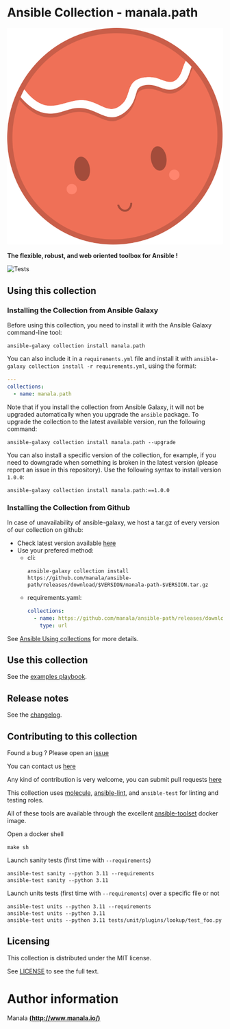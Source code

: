 # Ansible Collection - manala.path

[![homepage][image]][url]

[image]: https://raw.githubusercontent.com/manala/resources/main/logo.svg
[url]: https://www.manala.io/ "manala.io"

**The flexible, robust, and web oriented toolbox for Ansible !**

![Tests](https://img.shields.io/github/checks-status/manala/ansible-path/main)

## Using this collection

### Installing the Collection from Ansible Galaxy

Before using this collection, you need to install it with the Ansible Galaxy command-line tool:
```shell
ansible-galaxy collection install manala.path
```

You can also include it in a `requirements.yml` file and install it with `ansible-galaxy collection install -r requirements.yml`, using the format:
```yaml
---
collections:
  - name: manala.path
```

Note that if you install the collection from Ansible Galaxy, it will not be upgraded automatically when you upgrade the `ansible` package. To upgrade the collection to the latest available version, run the following command:
```shell
ansible-galaxy collection install manala.path --upgrade
```

You can also install a specific version of the collection, for example, if you need to downgrade when something is broken in the latest version (please report an issue in this repository). Use the following syntax to install version `1.0.0`:

```shell
ansible-galaxy collection install manala.path:==1.0.0
```

### Installing the Collection from Github

In case of unavailability of ansible-galaxy, we host a tar.gz of every version of our collection on github:
  - Check latest version available [here](https://github.com/manala/ansible-path/releases)
  - Use your prefered method:
    - cli:
      ```shell
      ansible-galaxy collection install https://github.com/manala/ansible-path/releases/download/$VERSION/manala-path-$VERSION.tar.gz
      ```
    - requirements.yaml:
      ```yaml
      collections:
        - name: https://github.com/manala/ansible-path/releases/download/$VERSION/manala-roles-$VERSION.tar.gz
          type: url
      ```

See [Ansible Using collections](https://docs.ansible.com/ansible/devel/user_guide/collections_using.html) for more details.

## Use this collection

See the [examples playbook](./examples/examples.yaml).

## Release notes

See the [changelog](https://github.com/manala/ansible-path/blob/main/CHANGELOG.md).

## Contributing to this collection

Found a bug ? Please open an [issue](https://github.com/manala/ansible-path/issues)

You can contact us [here](manala-io.slack.com)

Any kind of contribution is very welcome, you can submit pull requests [here](https://github.com/manala/ansible-roles/pulls)

This collection uses [molecule](https://github.com/ansible-community/molecule), [ansible-lint](https://github.com/ansible-community/ansible-lint), and `ansible-test` for linting and testing roles.

All of these tools are available through the excellent [ansible-toolset](https://github.com/ansible-community/toolset) docker image.

Open a docker shell
```shell
make sh
```

Launch sanity tests (first time with `--requirements`)
```shell
ansible-test sanity --python 3.11 --requirements
ansible-test sanity --python 3.11
```

Launch units tests (first time with `--requirements`) over a specific file or not
```shell
ansible-test units --python 3.11 --requirements
ansible-test units --python 3.11
ansible-test units --python 3.11 tests/unit/plugins/lookup/test_foo.py
```

## Licensing

This collection is distributed under the MIT license.

See [LICENSE](https://opensource.org/licenses/MIT) to see the full text.

# Author information

Manala [**(http://www.manala.io/)**](http://www.manala.io)
